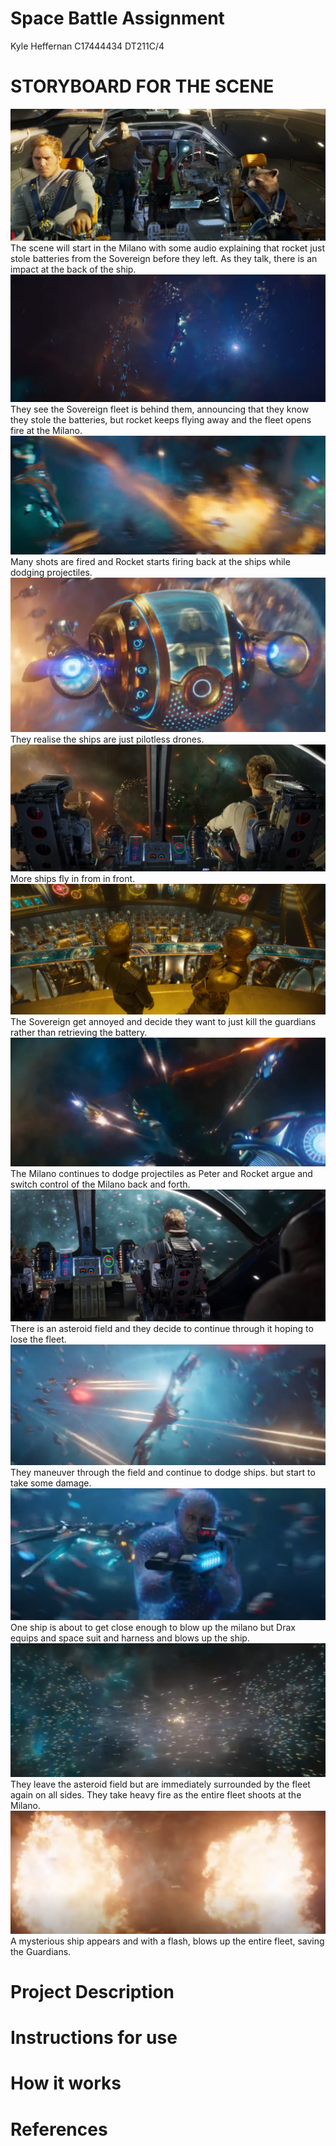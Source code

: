 # Space Battle Assignment
Kyle Heffernan
C17444434
DT211C/4

# STORYBOARD FOR THE SCENE

![Screenshot](/images/Screenshot_1.png)
The scene will start in the Milano with some audio explaining that rocket just stole
batteries from the Sovereign before they left. As they talk, there is an impact at the back of the ship.
![Screenshot](/images/Screenshot_2.png)
They see the Sovereign fleet is behind them, announcing that they know they stole the batteries, but rocket keeps flying away and the fleet opens fire at the Milano.
![Screenshot](/images/Screenshot_4.png)
Many shots are fired and Rocket starts firing back at the ships while dodging projectiles.
![Screenshot](/images/Screenshot_5.png)
They realise the ships are just pilotless drones.
![Screenshot](/images/Screenshot_3.png)
More ships fly in from in front.
![Screenshot](/images/Screenshot_6.png)
The Sovereign get annoyed and decide they want to just kill the guardians rather than retrieving the battery.
![Screenshot](/images/Screenshot_7.png)
The Milano continues to dodge projectiles as Peter and Rocket argue and switch control of the Milano back and forth.
![Screenshot](/images/Screenshot_8.png)
There is an asteroid field and they decide to continue through it hoping to lose the fleet.
![Screenshot](/images/Screenshot_9.png)
They maneuver through the field and continue to dodge ships. but start to take some damage.
![Screenshot](/images/Screenshot_10.png)
One ship is about to get close enough to blow up the milano but Drax equips and space suit and harness and blows up the ship.
![Screenshot](/images/Screenshot_11.png)
They leave the asteroid field but are immediately surrounded by the fleet again on all sides. They take heavy fire as the entire fleet shoots at the Milano.
![Screenshot](/images/Screenshot_12.png)
A mysterious ship appears and with a flash, blows up the entire fleet, saving the Guardians.



# Project Description


# Instructions for use


# How it works



# References


